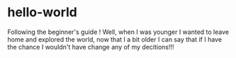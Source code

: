 # hello-world
Following the beginner's guide !
Well, when I was younger I wanted to leave home and explored the world, now that I a bit older I can say that 
if I have the chance I wouldn't have change any of my decitions!!! 

